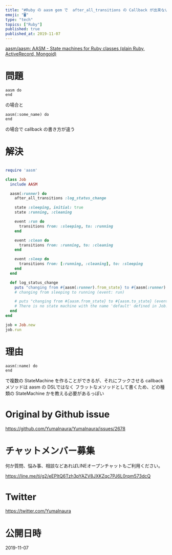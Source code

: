 ```yaml
---
title: "#Ruby の aasm gem で  after_all_transitions の Callback が出来ない : AASM::Unk"
emoji: "🖥"
type: "tech"
topics: ["Ruby"]
published: true
published_at: 2019-11-07
---
```


[aasm/aasm: AASM - State machines for Ruby classes (plain Ruby, ActiveRecord, Mongoid)](https://github.com/aasm/aasm#callbacks)

# 問題

```
aasm do
end
```

の場合と

```
aasm(:some_name) do
end
```

の場合で callback の書き方が違う

# 解決


```rb

require 'aasm'

class Job
  include AASM

  aasm(:runner) do
    after_all_transitions :log_status_change

    state :sleeping, initial: true
    state :running, :cleaning

    event :run do
      transitions from: :sleeping, to: :running
    end

    event :clean do
      transitions from: :running, to: :cleaning
    end

    event :sleep do
      transitions from: [:running, :cleaning], to: :sleeping
    end
  end

  def log_status_change
    puts "changing from #{aasm(:runner).from_state} to #{aasm(:runner).to_state} (event: #{aasm(:runner).current_event})"
    # changing from sleeping to running (event: run)

    # puts "changing from #{aasm.from_state} to #{aasm.to_state} (event: #{aasm.current_event})"
    # There is no state machine with the name 'default' defined in Job! (AASM::UnknownStateMachineError)
  end
end

job = Job.new
job.run

```

# 理由

```
aasm(:name) do
end
```

で複数の StateMachine を作ることができるが、それにフックさせる callback メソッドは aasm の DSLではなく フラットなメソッドとして書くため、どの種類の StateMachine かを教える必要があるっぽい




# Original by Github issue

https://github.com/YumaInaura/YumaInaura/issues/2678








<!-- Update From Qiita API -->

# チャットメンバー募集


何か質問、悩み事、相談などあればLINEオープンチャットもご利用ください。

https://line.me/ti/g2/eEPltQ6Tzh3pYAZV8JXKZqc7PJ6L0rpm573dcQ





# Twitter


https://twitter.com/YumaInaura


<!-- Update From Qiita API -->



# 公開日時

2019-11-07
